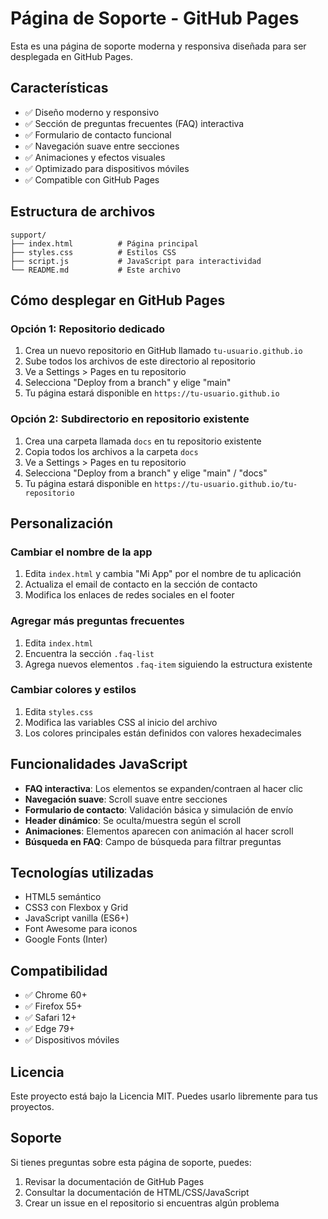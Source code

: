 # Página de Soporte - GitHub Pages

Esta es una página de soporte moderna y responsiva diseñada para ser desplegada en GitHub Pages.

## Características

- ✅ Diseño moderno y responsivo
- ✅ Sección de preguntas frecuentes (FAQ) interactiva
- ✅ Formulario de contacto funcional
- ✅ Navegación suave entre secciones
- ✅ Animaciones y efectos visuales
- ✅ Optimizado para dispositivos móviles
- ✅ Compatible con GitHub Pages

## Estructura de archivos

```
support/
├── index.html          # Página principal
├── styles.css          # Estilos CSS
├── script.js           # JavaScript para interactividad
└── README.md           # Este archivo
```

## Cómo desplegar en GitHub Pages

### Opción 1: Repositorio dedicado

1. Crea un nuevo repositorio en GitHub llamado `tu-usuario.github.io`
2. Sube todos los archivos de este directorio al repositorio
3. Ve a Settings > Pages en tu repositorio
4. Selecciona "Deploy from a branch" y elige "main"
5. Tu página estará disponible en `https://tu-usuario.github.io`

### Opción 2: Subdirectorio en repositorio existente

1. Crea una carpeta llamada `docs` en tu repositorio existente
2. Copia todos los archivos a la carpeta `docs`
3. Ve a Settings > Pages en tu repositorio
4. Selecciona "Deploy from a branch" y elige "main" / "docs"
5. Tu página estará disponible en `https://tu-usuario.github.io/tu-repositorio`

## Personalización

### Cambiar el nombre de la app

1. Edita `index.html` y cambia "Mi App" por el nombre de tu aplicación
2. Actualiza el email de contacto en la sección de contacto
3. Modifica los enlaces de redes sociales en el footer

### Agregar más preguntas frecuentes

1. Edita `index.html`
2. Encuentra la sección `.faq-list`
3. Agrega nuevos elementos `.faq-item` siguiendo la estructura existente

### Cambiar colores y estilos

1. Edita `styles.css`
2. Modifica las variables CSS al inicio del archivo
3. Los colores principales están definidos con valores hexadecimales

## Funcionalidades JavaScript

- **FAQ interactiva**: Los elementos se expanden/contraen al hacer clic
- **Navegación suave**: Scroll suave entre secciones
- **Formulario de contacto**: Validación básica y simulación de envío
- **Header dinámico**: Se oculta/muestra según el scroll
- **Animaciones**: Elementos aparecen con animación al hacer scroll
- **Búsqueda en FAQ**: Campo de búsqueda para filtrar preguntas

## Tecnologías utilizadas

- HTML5 semántico
- CSS3 con Flexbox y Grid
- JavaScript vanilla (ES6+)
- Font Awesome para iconos
- Google Fonts (Inter)

## Compatibilidad

- ✅ Chrome 60+
- ✅ Firefox 55+
- ✅ Safari 12+
- ✅ Edge 79+
- ✅ Dispositivos móviles

## Licencia

Este proyecto está bajo la Licencia MIT. Puedes usarlo libremente para tus proyectos.

## Soporte

Si tienes preguntas sobre esta página de soporte, puedes:

1. Revisar la documentación de GitHub Pages
2. Consultar la documentación de HTML/CSS/JavaScript
3. Crear un issue en el repositorio si encuentras algún problema

